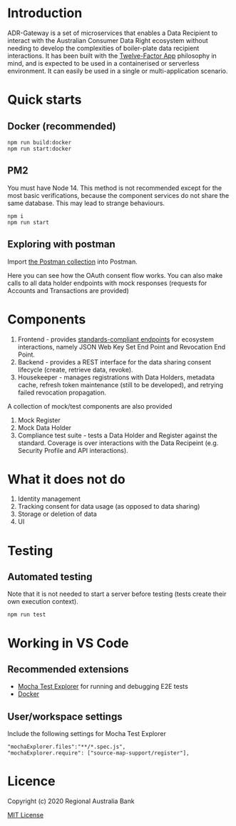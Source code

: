 # Introduction 
ADR-Gateway is a set of microservices that enables a Data Recipient to interact with the Australian Consumer Data Right ecosystem without needing to develop the complexities of boiler-plate data recipient interactions. It has been built with the [Twelve-Factor App](https://12factor.net/) philosophy in mind, and is expected to be used in a containerised or serverless environment. It can easily be used in a single or multi-application scenario.

# Quick starts

## Docker (recommended)

```
npm run build:docker
npm run start:docker
```

## PM2

You must have Node 14. This method is not recommended except for the most basic verifications, because the component services do not share the same database. This may lead to strange behaviours.

```
npm i 
npm run start
```

## Exploring with postman

Import [the Postman collection](./examples/deployment/adr-gateway-sandbox.postman_collection.json) into Postman.

Here you can see how the OAuth consent flow works. You can also make calls to all data holder endpoints with mock responses (requests for Accounts and Transactions are provided)

# Components

1. Frontend - provides [standards-compliant endpoints](https://consumerdatastandardsaustralia.github.io/standards/#end-points) for ecosystem interactions, namely JSON Web Key Set End Point and Revocation End Point.
2. Backend - provides a REST interface for the data sharing consent lifecycle (create, retrieve data, revoke).
3. Housekeeper - manages registrations with Data Holders, metadata cache, refresh token maintenance (still to be developed), and retrying failed revocation propagation.

A collection of mock/test components are also provided

1. Mock Register
2. Mock Data Holder
4. Compliance test suite - tests a Data Holder and Register against the standard. Coverage is over interactions with the Data Recipeint (e.g. Security Profile and API interactions).

# What it does not do

1. Identity management
2. Tracking consent for data usage (as opposed to data sharing)
4. Storage or deletion of data
3. UI

# Testing

## Automated testing

Note that it is not needed to start a server before testing (tests create their own execution context).

```
npm run test
```

# Working in VS Code

## Recommended extensions

- [Mocha Test Explorer](https://marketplace.visualstudio.com/items?itemName=hbenl.vscode-mocha-test-adapter) for running and debugging E2E tests
- [Docker](https://marketplace.visualstudio.com/items?itemName=ms-azuretools.vscode-docker)

## User/workspace settings

Include the following settings for Mocha Test Explorer

```
"mochaExplorer.files":"**/*.spec.js",
"mochaExplorer.require": ["source-map-support/register"],
```

# Licence

Copyright (c) 2020 Regional Australia Bank

[MIT License](./LICENSE)
